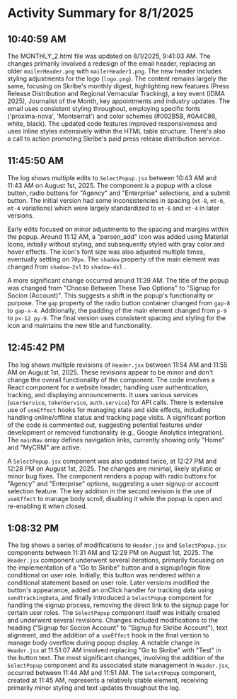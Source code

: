 # Activity Summary for 8/1/2025

## 10:40:59 AM
The MONTHLY_2.html file was updated on 8/1/2025, 9:41:03 AM.  The changes primarily involved a redesign of the email header, replacing an older `mailerHeader.png` with `mailerHeader1.png`. The new header includes styling adjustments for the logo (`logo.png`). The content remains largely the same, focusing on Skribe's monthly digest, highlighting new features (Press Release Distribution and Regional Vernacular Tracking), a key event (IDMA 2025), Journalist of the Month, key appointments and industry updates.  The email uses consistent styling throughout, employing specific fonts ('proxima-nova', 'Montserrat') and color schemes (#002B5B, #0A4C86, white, black).  The updated code features improved responsiveness and uses inline styles extensively within the HTML table structure.  There's also a call to action promoting Skribe's paid press release distribution service.


## 11:45:50 AM
The log shows multiple edits to `SelectPopup.jsx` between 10:43 AM and 11:43 AM on August 1st, 2025.  The component is a popup with a close button, radio buttons for "Agency" and "Enterprise" selections, and a submit button.  The initial version had some inconsistencies in spacing (`mt-8`, `mt-6`, `mt-4` variations) which were largely standardized to `mt-6` and `mt-4` in later versions.

Early edits focused on minor adjustments to the spacing and margins within the popup.  Around 11:12 AM, a "person_add" icon was added using Material Icons, initially without styling, and subsequently styled with gray color and hover effects.  The icon's font size was also adjusted multiple times, eventually settling on `70px`.  The `shadow` property of the main element was changed from `shadow-2xl` to `shadow-4xl` .

A more significant change occurred around 11:39 AM. The title of the popup was changed from "Choose Between These Two Options" to "Signup for Socion (Account)".  This suggests a shift in the popup's functionality or purpose.  The `gap` property of the radio button container changed from `gap-8` to `gap-x-4`. Additionally, the padding of the main element changed from `p-9` to `px-12 py-9`.  The final version uses consistent spacing and styling for the icon and maintains the new title and functionality.


## 12:45:42 PM
The log shows multiple revisions of `Header.jsx` between 11:54 AM and 11:55 AM on August 1st, 2025.  These revisions appear to be minor and don't change the overall functionality of the component.  The code involves a React component for a website header, handling user authentication, tracking, and displaying announcements.  It uses various services (`userService`, `tokenService`, `auth.service`) for API calls.  There is extensive use of `useEffect` hooks for managing state and side effects, including handling online/offline status and tracking page visits.  A significant portion of the code is commented out, suggesting potential features under development or removed functionality (e.g., Google Analytics integration).  The `mainNav` array defines navigation links, currently showing only "Home" and "MyCRM" are active.

A `SelectPopup.jsx` component was also updated twice, at 12:27 PM and 12:28 PM on August 1st, 2025. The changes are minimal, likely stylistic or minor bug fixes. The component renders a popup with radio buttons for "Agency" and "Enterprise" options, suggesting a user signup or account selection feature.  The key addition in the second revision is the use of `useEffect` to manage body scroll, disabling it while the popup is open and re-enabling it when closed.


## 1:08:32 PM
The log shows a series of modifications to `Header.jsx` and `SelectPopup.jsx` components between 11:31 AM and 12:29 PM on August 1st, 2025.  The `Header.jsx` component underwent several iterations, primarily focusing on the implementation of a "Go to Skribe" button and a signup/login flow conditional on user role.  Initially, this button was rendered within a conditional statement based on user role. Later versions modified the button's appearance, added an onClick handler for tracking data using `sendTrackingData`, and finally introduced a `SelectPopup` component for handling the signup process, removing the direct link to the signup page for certain user roles. The `SelectPopup` component itself was initially created and underwent several revisions.  Changes included modifications to the heading ("Signup for Socion Account" to "Signup for Skribe Account"), text alignment, and the addition of a `useEffect` hook in the final version to manage body overflow during popup display.  A notable change in `Header.jsx` at 11:51:07 AM involved replacing "Go to Skribe" with "Test" in the button text.  The most significant changes, involving the addition of the `SelectPopup` component and its associated state management in `Header.jsx`, occurred between 11:44 AM and 11:51 AM.  The `SelectPopup` component, created at 11:45 AM, represents a relatively stable element, receiving primarily minor styling and text updates throughout the log.

